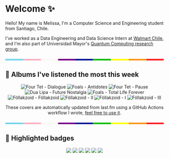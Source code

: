 # Welcome ✨
Hello! My name is Melissa, I'm a Computer Science and Engineering student from Santiago, Chile.

I've worked as a Data Engineering and Data Science Intern at [Walmart Chile](https://github.com/walmartdigital/), and I'm also part of Universidad Mayor's [Quantum Computing research group](https://www.diariomayor.cl/ciencia-um/docentes-y-estudiantes-crean-el-primer-grupo-de-computacion-cuantica-u-mayor.html).

<img src="hr.png" width="100%" height="5px">

## 🎵 Albums I've listened the most this week
<!-- lastfm -->
<p align="center"><img src="https://lastfm.freetls.fastly.net/i/u/64s/913c418bc80f477ac7f58e352d3e960f.png" title="Four Tet - Dialogue"> <img src="https://lastfm.freetls.fastly.net/i/u/64s/80007962120351b908d7d355b140350d.png" title="Foals - Antidotes"> <img src="https://lastfm.freetls.fastly.net/i/u/64s/49b103258e343de147bf4f90b522f809.jpg" title="Four Tet - Pause"> <img src="https://lastfm.freetls.fastly.net/i/u/64s/61b269414d3fa768c56e5e00fa9f8588.jpg" title="Dua Lipa - Future Nostalgia"> <img src="https://lastfm.freetls.fastly.net/i/u/64s/11e6379ebbd342e9c2c36fd61ffd050e.png" title="Foals - Total Life Forever"> <img src="https://lastfm.freetls.fastly.net/i/u/64s/e340ade5c6374dbf80f424666f66ecde.png" title="Föllakzoid - Föllakzoid"> <img src="https://lastfm.freetls.fastly.net/i/u/64s/43b0e8cd8d8742db4695fbea5d10a8c2.jpg" title="Föllakzoid - II"> <img src="https://lastfm.freetls.fastly.net/i/u/64s/246ad9c1e5a7cc3679eeafdb83b1c91b.jpg" title="Föllakzoid - I"> <img src="https://lastfm.freetls.fastly.net/i/u/64s/0d2c937a16004e2ccee0e452b549c475.png" title="Föllakzoid - III"> </p>

<p align="center">These covers are automatically updated from last.fm using a GitHub Actions workflow I wrote, <a href="https://github.com/marketplace/actions/lastfm-to-markdown">feel free to use it</a>.</p>

<img src="hr.png" width="100%" height="5px">

## 🏅 Highlighted badges
<p align="center" style="vertical-align:middle;">
  <a href="https://www.credly.com/badges/c8caff74-4c34-4211-affe-8bd7692771c8"><img src="https://images.credly.com/size/100x100/images/cf9b772d-7cf9-4c11-9aa7-46ab006f0ce6/IBM_Quantum_Challenge_2021_Achievement_V2.png"></a>
  <a href="https://www.credly.com/badges/52a4021b-34e6-413d-a4bd-cc29d3a686f6"><img src="https://images.credly.com/size/100x100/images/28944969-813a-43b9-944f-7910111ce764/Professional_Certificate_-_Data_Science.png"></a>
  <a href="https://www.credly.com/badges/cfeca386-7b9d-487f-8e2b-b3cfa069c734"><img src="https://images.credly.com/size/100x100/images/ac4daa48-1924-4dc5-80cf-ede5a08bac51/Data_Science_Foundations_Specialization.png"></a>
  <a href="https://www.credly.com/badges/0372a945-8a67-4d57-9643-b46b8dbf2fa6"><img src="https://images.credly.com/size/100x100/images/4a5f4849-54ae-461f-97ad-cb9c9a04eb63/Adv_Data_Science_Specialization.png"></a>
  <a href="https://www.credly.com/badges/348acaad-19d1-4f5a-8a6f-145d80dca3dc"><img src="https://images.credly.com/size/100x100/images/1dee8dee-d779-462e-9fd4-df5119546349/Build_Smart_on_Kubernetes_World_Tour.png"></a>
  <a href="https://google.qwiklabs.com/public_profiles/9fac59c2-c0f1-4b5c-b207-47c9cd7d6072"><img src="https://cdn.qwiklabs.com/GHzcYBb00JYUF9Rgf3D9A4inwRHYnFtISMvcRlb%2FClU%3D" width="100px"></a>
</p>
